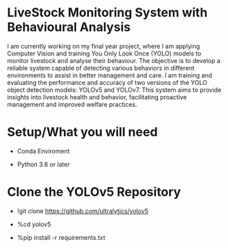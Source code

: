 # LiveStock Monitoring System with Behavioural Analysis

I am currently working on my final year project, where I am applying Computer Vision and training You Only Look Once (YOLO) models to monitor livestock and analyse their behaviour. The objective is to develop a reliable system capable of detecting various behaviors in different environments to assist in better management and care. I am training and evaluating the performance and accuracy of two versions of the YOLO object detection models: YOLOv5 and YOLOv7. This system aims to provide insights into livestock health and behavior, facilitating proactive management and improved welfare practices.

# Setup/What you will need
- Conda Enviroment

- Python 3.8 or later

# Clone the YOLOv5 Repository

- !git clone https://github.com/ultralytics/yolov5
  
- %cd yolov5
  
- %pip install -r requirements.txt
  
